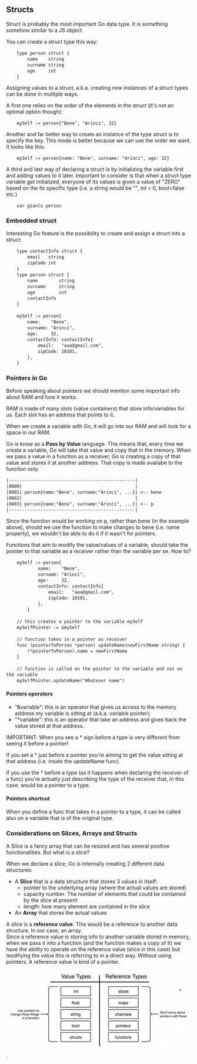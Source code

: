 ## Structs

Struct is probably the most important Go data type. It is something somehow similar to a JS object. <br>

You can create a struct type this way:

```
    type person struct {
        name    string
        surname string
        age     int
    }
```

Assigning values to a struct, a.k.a. creating new instances of a struct types can be done in multiple ways. <br>

A first one relies on the order of the elements in the struct (it's not an optimal option though):

```
    mySelf := person{"Bene", "Arinci", 32}
```

Another and far better way to create an instance of the type struct is to specify the key. This mode is better because we can use the order we want. It looks like this:

```
    mySelf := person{name: "Bene", surname: "Arinci", age: 32}
```

A third and last way of declaring a struct is by initializing the variable first and adding values to it later. Important to consider is that when a struct type variable get initialized, everyone of its values is given a value of "ZERO" based on the its specific type (i.e. a string would be "", int = 0, bool=false etc.)

```
    var gianlu person
```

### Embedded struct

Interesting Go feature is the possibility to create and assign a struct into a struct:

```
    type contactInfo struct {
        email   string
        zipCode int
    }
    type person struct {
        name        string
        surname     string
        age         int
        contactInfo
    }

    mySelf := person{
		name:    "Bene",
		surname: "Arinci",
		age:     32,
		contactInfo: contactInfo{
			email:   "aaa@gmail.com",
			zipCode: 10101,
		},
	}
```

### Pointers in Go

Before speaking about pointers we should mention some important info about RAM and how it works. <br>

RAM is made of many slots (value containers) that store info/variables for us. Each slot has an address that points to it.<br>

When we create a variable with Go, it will go into our RAM and will look for a space in our RAM.<br>

Go is know as a **Pass by Value** language. This means that, every time we create a variable, Go will take that value and copy that in the memory. When we pass a value in a function as a receiver, Go is creating a copy of that value and stores it at another address. That copy is made availabe to the function only.<br>

```
|------------------------------------------------|
|0000|                                           |
|0001| person{name:"Bene", surname:"Arinci", ...}| <-- bene
|0002|                                           |
|0003| person{name:"Bene", surname:"Arinci", ...}| <-- p
|------------------------------------------------|
```

Since the function would be working on p, rather than bene (in the example above), should we use the function to make changes to bene (i.e. name property), we wouldn't be able to do it if it wasn't for pointers.<br>

Functions that aim to modify the value/values of a variable, should take the pointer to that variable as a receiver rather than the variable per se. How to?

```
    mySelf := person{
            name:    "Bene",
            surname: "Arinci",
            age:     32,
            contactInfo: contactInfo{
                email:   "aaa@gmail.com",
                zipCode: 10101,
            },
        }

    // this creates a pointer to the variable mySelf
    mySelfPointer := &mySelf

    // function takes in a pointer as receiver
    func (pointerToPerson *person) updateName(newFirstName string) {
	    (*pointerToPerson).name = newFirstName
    }

    // function is called on the pointer to the variable and not on the variable
    mySelfPointer.updateName("Whatever name")

```

#### Pointers operators

- "&variable": this is an operator that gives us access to the memory address my variable is sitting at (a.k.a. variable pointer);
- "\*variable": this is an operator that take an address and gives back the value stored at that address.

IMPORTANT: When you see a \* sign before a type is very different from seeing it before a pointer! <br>

If you set a \* just before a pointer you're aiming to get the value sitting at that address (i.e. inside the updateName func). <br>

If you use the \* before a type (as it happens when declaring the receiver of a func) you're actually just describing the type of the receiver that, in this case, would be a pointer to a type.

#### Pointers shortcut

When you define a func that takes in a pointer to a type, it can be called also on a variable that is of the original type.

### Considerations on Slices, Arrays and Structs

A Slice is a fancy array that can be resized and has several positive functionalities. But what is a slice?<br>

When we declare a slice, Go is internally creating 2 different data structures:

- A **Slice** that is a data structure that stores 3 values in itself:
  - pointer to the underlying array (where the actual values are stored)
  - capacity number. The number of elements that could be contained by the slice at present
  - length: how many element are contained in the slice
- An **Array** that stores the actual values

A slice is a **reference value**. This would be a reference to another data structure. In our case, an array. <br>
Since a reference value is storing info to another variable stored in memory, when we pass it into a function (and the function makes a copy of it) we have the ability to operate on the reference value (slice in this case) but modifying the value this is referring to in a direct way. Without using pointers. A reference value is kind of a pointer.

<div style="text-align:center"><img src="./GoTypes.png" /></div>.
